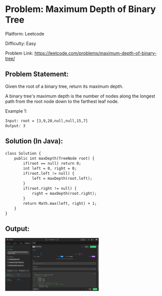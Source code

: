 # Problem: Maximum Depth of Binary Tree

Platform: Leetcode

Difficulty: Easy

Problem Link: https://leetcode.com/problems/maximum-depth-of-binary-tree/

## Problem Statement:

Given the root of a binary tree, return its maximum depth.

A binary tree's maximum depth is the number of nodes along the longest path from the root node down to the farthest leaf node.

Example 1:

    Input: root = [3,9,20,null,null,15,7]
    Output: 3

## Solution (In Java):

    class Solution {
        public int maxDepth(TreeNode root) {
            if(root == null) return 0; 
            int left = 0, right = 0;
            if(root.left != null) {
                left = maxDepth(root.left);
            }
            if(root.right != null) {
                right = maxDepth(root.right); 
            }
            return Math.max(left, right) + 1; 
        }
    }

## Output:
<img
  src="Output.png"
  alt="Alt text"
  title="Optional title"
  style="display: inline-block; margin: 0 auto; max-width: 300px">








